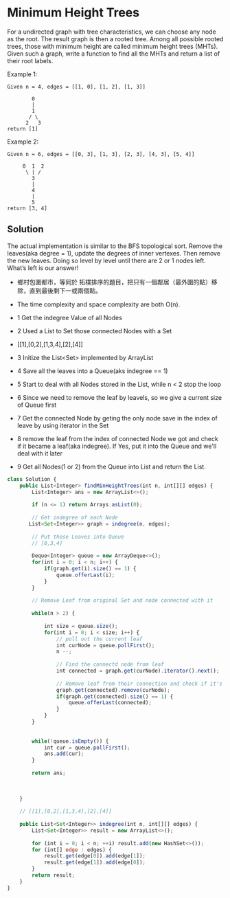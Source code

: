 # Minimum Height Trees
For a undirected graph with tree characteristics, we can choose any node as the root. The result graph is then a rooted tree. Among all possible rooted trees, those with minimum height are called minimum height trees (MHTs). Given such a graph, write a function to find all the MHTs and return a list of their root labels.

Example 1:
```
Given n = 4, edges = [[1, 0], [1, 2], [1, 3]]

        0
        |
        1
       / \
      2   3
return [1]
```

Example 2:
```
Given n = 6, edges = [[0, 3], [1, 3], [2, 3], [4, 3], [5, 4]]

     0  1  2
      \ | /
        3
        |
        4
        |
        5
return [3, 4]
```

## Solution
The actual implementation is similar to the BFS topological sort. Remove the leaves(aka degree = 1), update the degrees of inner vertexes. Then remove the new leaves. Doing so level by level until there are 2 or 1 nodes left. What’s left is our answer!
-  鄉村包圍都市，等同於 拓樸排序的題目，把只有一個鄰居（最外圍的點）移除，直到最後剩下一或兩個點。

- The time complexity and space complexity are both O(n).

- 1 Get the indegree Value of all Nodes
- 2 Used a List to Set those connected Nodes with a Set
- [[1],[0,2],[1,3,4],[2],[4]]
- 3 Initize the List<Set<Itnger>> implemented by ArrayList
- 4 Save all the leaves into a Queue(aks indegree == 1)
- 5 Start to deal with all Nodes stored in the List, while n < 2 stop the loop
- 6 Since we need to remove the leaf by leavels, so we give a current size of Queue first
- 7 Get the connected Node by geting the only node save in the index of leave by using iterator in the Set
- 8 remove the leaf from the index of connected Node we got and check if it became a leaf(aka indegree). If Yes, put it into the Queue and we'll deal with it later
- 9 Get all Nodes(1 or 2) from the Queue into List and return the List.

```js
class Solution {
    public List<Integer> findMinHeightTrees(int n, int[][] edges) {
        List<Integer> ans = new ArrayList<>();
        
        if (n <= 1) return Arrays.asList(0);
        
        // Get indegree of each Node
       List<Set<Integer>> graph = indegree(n, edges);
        
        // Put those Leaves into Queue
        // [0,3,4]
        
        Deque<Integer> queue = new ArrayDeque<>();
        for(int i = 0; i < n; i++) {
            if(graph.get(i).size() == 1) {
                queue.offerLast(i);
            }
        }
        
        // Remove Leaf from original Set and node connected with it
        
        while(n > 2) {
            
            int size = queue.size();
            for(int i = 0; i < size; i++) {
                // poll out the current leaf
                int curNode = queue.pollFirst();
                n --;
                
                // Find the connectd node from leaf
                int connected = graph.get(curNode).iterator().next();
                
                // Remove leaf from their connection and check if it's degree(size) equal to 1
                graph.get(connected).remove(curNode);
                if(graph.get(connected).size() == 1) {
                    queue.offerLast(connected);
                }   
            }
        }
        
        
        while(!queue.isEmpty()) {
            int cur = queue.pollFirst();
            ans.add(cur);
        }
        
        return ans;
        
        
        
    }
    
    // [[1],[0,2],[1,3,4],[2],[4]]
    
    public List<Set<Integer>> indegree(int n, int[][] edges) {
        List<Set<Integer>> result = new ArrayList<>();
        
        for (int i = 0; i < n; ++i) result.add(new HashSet<>());
        for (int[] edge : edges) {
            result.get(edge[0]).add(edge[1]);
            result.get(edge[1]).add(edge[0]);
        }
        return result;
    }
}

```